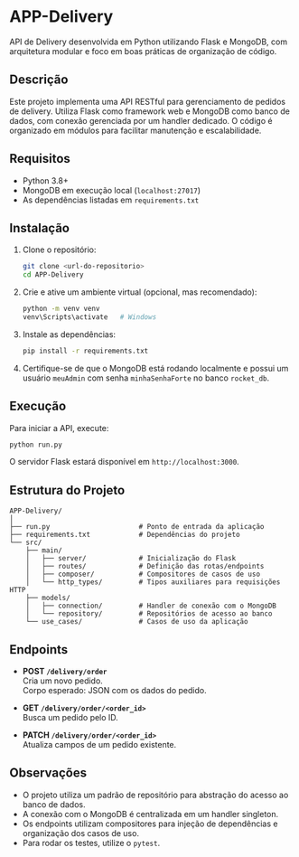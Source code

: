 # APP-Delivery

API de Delivery desenvolvida em Python utilizando Flask e MongoDB, com arquitetura modular e foco em boas práticas de organização de código.

## Descrição

Este projeto implementa uma API RESTful para gerenciamento de pedidos de delivery. Utiliza Flask como framework web e MongoDB como banco de dados, com conexão gerenciada por um handler dedicado. O código é organizado em módulos para facilitar manutenção e escalabilidade.

## Requisitos

- Python 3.8+
- MongoDB em execução local (`localhost:27017`)
- As dependências listadas em `requirements.txt`

## Instalação

1. Clone o repositório:
   ```bash
   git clone <url-do-repositorio>
   cd APP-Delivery
   ```

2. Crie e ative um ambiente virtual (opcional, mas recomendado):
   ```bash
   python -m venv venv
   venv\Scripts\activate   # Windows
   ```

3. Instale as dependências:
   ```bash
   pip install -r requirements.txt
   ```

4. Certifique-se de que o MongoDB está rodando localmente e possui um usuário `meuAdmin` com senha `minhaSenhaForte` no banco `rocket_db`.

## Execução

Para iniciar a API, execute:
```bash
python run.py
```
O servidor Flask estará disponível em `http://localhost:3000`.

## Estrutura do Projeto

```
APP-Delivery/
│
├── run.py                      # Ponto de entrada da aplicação
├── requirements.txt            # Dependências do projeto
└── src/
    ├── main/
    │   ├── server/             # Inicialização do Flask
    │   ├── routes/             # Definição das rotas/endpoints
    │   ├── composer/           # Compositores de casos de uso
    │   └── http_types/         # Tipos auxiliares para requisições HTTP
    ├── models/
    │   ├── connection/         # Handler de conexão com o MongoDB
    │   └── repository/         # Repositórios de acesso ao banco
    └── use_cases/              # Casos de uso da aplicação
```

## Endpoints

- **POST `/delivery/order`**  
  Cria um novo pedido.  
  Corpo esperado: JSON com os dados do pedido.

- **GET `/delivery/order/<order_id>`**  
  Busca um pedido pelo ID.

- **PATCH `/delivery/order/<order_id>`**  
  Atualiza campos de um pedido existente.

## Observações

- O projeto utiliza um padrão de repositório para abstração do acesso ao banco de dados.
- A conexão com o MongoDB é centralizada em um handler singleton.
- Os endpoints utilizam compositores para injeção de dependências e organização dos casos de uso.
- Para rodar os testes, utilize o `pytest`. 